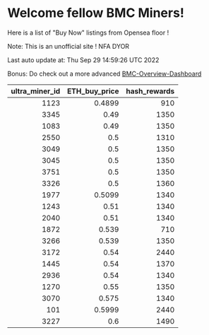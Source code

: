 # Welcome fellow BMC Miners!
Here is a list of "Buy Now" listings from Opensea floor !

Note: This is an unofficial site ! NFA DYOR

Last auto update at: Thu Sep 29 14:59:26 UTC 2022

Bonus: Do check out a more advanced [BMC-Overview-Dashboard](https://dune.com/defifunk/BMC-Overview-Dashboard)


|   ultra_miner_id |   ETH_buy_price |   hash_rewards |
|-----------------:|----------------:|---------------:|
|             1123 |          0.4899 |            910 |
|             3345 |          0.49   |           1350 |
|             1083 |          0.49   |           1350 |
|             2550 |          0.5    |           1310 |
|             3049 |          0.5    |           1350 |
|             3045 |          0.5    |           1350 |
|             3751 |          0.5    |           1350 |
|             3326 |          0.5    |           1360 |
|             1977 |          0.5099 |           1340 |
|             1243 |          0.51   |           1340 |
|             2040 |          0.51   |           1340 |
|             1872 |          0.539  |            710 |
|             3266 |          0.539  |           1350 |
|             3172 |          0.54   |           2440 |
|             1445 |          0.54   |           1370 |
|             2936 |          0.54   |           1340 |
|             1270 |          0.55   |           1350 |
|             3070 |          0.575  |           1340 |
|              101 |          0.5999 |           2440 |
|             3227 |          0.6    |           1490 |